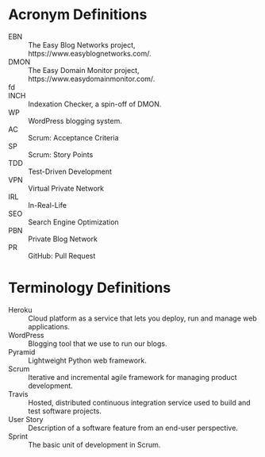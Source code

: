 # Acronym Definitions

<dl>
  <dt>EBN</dt>
  <dd>The Easy Blog Networks project, https://www.easyblognetworks.com/.</dd>
  <dt>DMON</dt>
  <dd>The Easy Domain Monitor project, https://www.easydomainmonitor.com/.</dd>fd
  <dt>INCH</dt>
  <dd>Indexation Checker, a spin-off of DMON.</dd>
  <dt>WP</dt>
  <dd>WordPress blogging system.</dd>
  <dt>AC</dt>
  <dd>Scrum: Acceptance Criteria</dd>
  <dt>SP</dt>
  <dd>Scrum: Story Points</dd>
  <dt>TDD</dt>
  <dd>Test-Driven Development</dd>
  <dt>VPN</dt>
  <dd>Virtual Private Network</dd>
  <dt>IRL</dt>
  <dd>In-Real-Life</dd>
  <dt>SEO</dt>
  <dd>Search Engine Optimization</dd>
  <dt>PBN</dt>
  <dd>Private Blog Network</dd>
  <dt>PR</dt>
  <dd>GitHub: Pull Request</dd>
</dl>

# Terminology Definitions

<dl>
  <dt>Heroku</dt>
  <dd>Cloud platform as a service that lets you deploy, run and manage web applications.</dd>
  <dt>WordPress</dt>
  <dd>Blogging tool that we use to run our blogs.</dd>
  <dt>Pyramid</dt>
  <dd>Lightweight Python web framework.</dd>
  <dt>Scrum</dt>
  <dd>Iterative and incremental agile framework for managing product development.</dd>
  <dt>Travis</dt>
  <dd>Hosted, distributed continuous integration service used to build and test software projects.</dd>
  <dt>User Story</dt>
  <dd>Description of a software feature from an end-user perspective.</dd>
  <dt>Sprint</dt>
  <dd>The basic unit of development in Scrum.</dd>
</dl>
